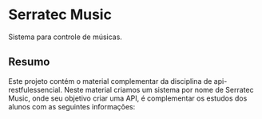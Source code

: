 # Serratec Music 
Sistema para controle de músicas.

## Resumo
Este projeto contém o material complementar da disciplina de api-restfulessencial. Neste material criamos um sistema por nome de Serratec Music, onde seu objetivo criar uma API, é complementar os estudos dos alunos com as seguintes informações:


